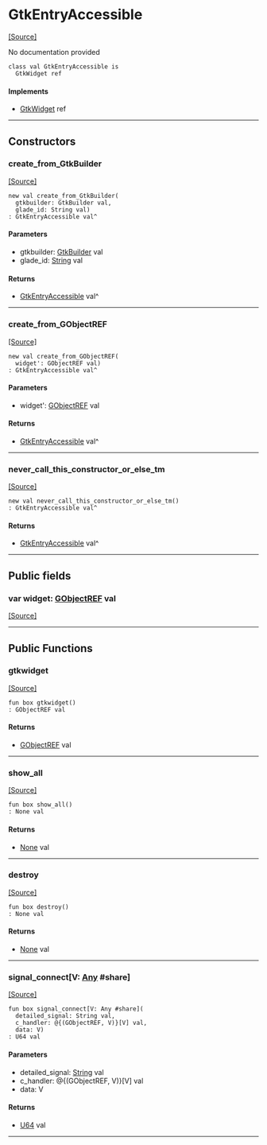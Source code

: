 # GtkEntryAccessible
<span class="source-link">[[Source]](src/gtk3/GtkEntryAccessible.md#L6)</span>

No documentation provided


```pony
class val GtkEntryAccessible is
  GtkWidget ref
```

#### Implements

* [GtkWidget](gtk3-GtkWidget.md) ref

---

## Constructors

### create_from_GtkBuilder
<span class="source-link">[[Source]](src/gtk3/GtkEntryAccessible.md#L14)</span>


```pony
new val create_from_GtkBuilder(
  gtkbuilder: GtkBuilder val,
  glade_id: String val)
: GtkEntryAccessible val^
```
#### Parameters

*   gtkbuilder: [GtkBuilder](gtk3-GtkBuilder.md) val
*   glade_id: [String](builtin-String.md) val

#### Returns

* [GtkEntryAccessible](gtk3-GtkEntryAccessible.md) val^

---

### create_from_GObjectREF
<span class="source-link">[[Source]](src/gtk3/GtkEntryAccessible.md#L17)</span>


```pony
new val create_from_GObjectREF(
  widget': GObjectREF val)
: GtkEntryAccessible val^
```
#### Parameters

*   widget': [GObjectREF](minimal-browser-..-gobject-GObjectREF.md) val

#### Returns

* [GtkEntryAccessible](gtk3-GtkEntryAccessible.md) val^

---

### never_call_this_constructor_or_else_tm
<span class="source-link">[[Source]](src/gtk3/GtkEntryAccessible.md#L20)</span>


```pony
new val never_call_this_constructor_or_else_tm()
: GtkEntryAccessible val^
```

#### Returns

* [GtkEntryAccessible](gtk3-GtkEntryAccessible.md) val^

---

## Public fields

### var widget: [GObjectREF](minimal-browser-..-gobject-GObjectREF.md) val
<span class="source-link">[[Source]](src/gtk3/GtkEntryAccessible.md#L10)</span>



---

## Public Functions

### gtkwidget
<span class="source-link">[[Source]](src/gtk3/GtkEntryAccessible.md#L12)</span>


```pony
fun box gtkwidget()
: GObjectREF val
```

#### Returns

* [GObjectREF](minimal-browser-..-gobject-GObjectREF.md) val

---

### show_all
<span class="source-link">[[Source]](src/gtk3/GtkWidget.md#L4)</span>


```pony
fun box show_all()
: None val
```

#### Returns

* [None](builtin-None.md) val

---

### destroy
<span class="source-link">[[Source]](src/gtk3/GtkWidget.md#L7)</span>


```pony
fun box destroy()
: None val
```

#### Returns

* [None](builtin-None.md) val

---

### signal_connect\[V: [Any](builtin-Any.md) #share\]
<span class="source-link">[[Source]](src/gtk3/GtkWidget.md#L10)</span>


```pony
fun box signal_connect[V: Any #share](
  detailed_signal: String val,
  c_handler: @{(GObjectREF, V)}[V] val,
  data: V)
: U64 val
```
#### Parameters

*   detailed_signal: [String](builtin-String.md) val
*   c_handler: @{(GObjectREF, V)}[V] val
*   data: V

#### Returns

* [U64](builtin-U64.md) val

---

